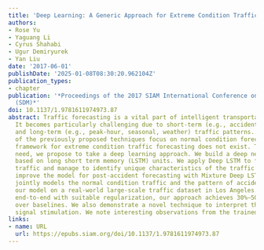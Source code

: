 ```yaml
---
title: 'Deep Learning: A Generic Approach for Extreme Condition Traffic Forecasting'
authors:
- Rose Yu
- Yaguang Li
- Cyrus Shahabi
- Ugur Demiryurek
- Yan Liu
date: '2017-06-01'
publishDate: '2025-01-08T08:30:20.962104Z'
publication_types:
- chapter
publication: '*Proceedings of the 2017 SIAM International Conference on Data Mining
  (SDM)*'
doi: 10.1137/1.9781611974973.87
abstract: Traffic forecasting is a vital part of intelligent transportation systems.
  It becomes particularly challenging due to short-term (e.g., accidents, constructions)
  and long-term (e.g., peak-hour, seasonal, weather) traffic patterns. While most
  of the previously proposed techniques focus on normal condition forecasting, a single
  framework for extreme condition traffic forecasting does not exist. To address this
  need, we propose to take a deep learning approach. We build a deep neural network
  based on long short term memory (LSTM) units. We apply Deep LSTM to forecast peak-hour
  traffic and manage to identify unique characteristics of the traffic data. We further
  improve the model for post-accident forecasting with Mixture Deep LSTM model. It
  jointly models the normal condition traffic and the pattern of accidents. We evaluate
  our model on a real-world large-scale traffic dataset in Los Angeles. When trained
  end-to-end with suitable regularization, our approach achieves 30%–50% improvement
  over baselines. We also demonstrate a novel technique to interpret the model with
  signal stimulation. We note interesting observations from the trained neural network.
links:
- name: URL
  url: https://epubs.siam.org/doi/10.1137/1.9781611974973.87
---
```

